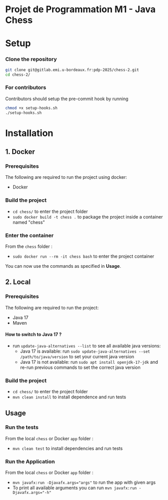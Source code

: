 # Projet de Programmation M1 - Java Chess

# Setup

### Clone the repository
```bash
git clone git@gitlab.emi.u-bordeaux.fr:pdp-2025/chess-2.git
cd chess-2/
```

### For contributors
Contributors should setup the pre-commit hook by running
```bash
chmod +x setup-hooks.sh
./setup-hooks.sh
```

# Installation
## 1. Docker

### Prerequisites
The following are required to run the project using docker:
- Docker

### Build the project
- `cd chess/` to enter the project folder
- `sudo docker build -t chess .` to package the project inside a container named "chess"

### Enter the container
From the `chess` folder :
- `sudo docker run --rm -it chess bash` to enter the project container

You can now use the commands as specified in **Usage**.

## 2. Local
### Prerequisites
The following are required to run the project:
- Java 17
- Maven

#### How to switch to Java 17 ?
- run `update-java-alternatives --list` to see all available java versions:
  - Java 17 is available: run `sudo update-java-alternatives --set /path/to/java/version` to set your current java version
  - Java 17 is not available: run `sudo apt install openjdk-17-jdk` and re-run previous commands to set the correct java version

### Build the project
- `cd chess/` to enter the project folder
- `mvn clean install` to install dependence and run tests

## Usage

### Run the tests
From the local `chess` or Docker `app` folder :
- `mvn clean test` to install dependencies and run tests

### Run the Application
From the local `chess` or Docker `app` folder :
- `mvn javafx:run -Djavafx.args="args"` to run the app with given args
- To print all available arguments you can run `mvn javafx:run -Djavafx.args="-h"`
